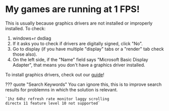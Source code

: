 # My games are running at 1 FPS!

This is usually because graphics drivers are not installed or improperly installed. To check:

1. windows+r dxdiag
2. If it asks you to check if drivers are digitally signed, click "No".
3. Go to display (if you have multiple "display" tabs or a "render" tab check those also).
4. On the left side, if the "Name" field says "Microsoft Basic Display Adapter", that means you don't have a graphics driver installed.

To install graphics drivers, check out our [guide](../Post%20Installation/Drivers/)!



??? quote "Search Keywords"
	You can ignore this, this is to improve search results for problemns in which the solution is relevant.

	`1hz 64hz refresh rate monitor laggy scrolling
	directx 11 feature level 10 not supported`
